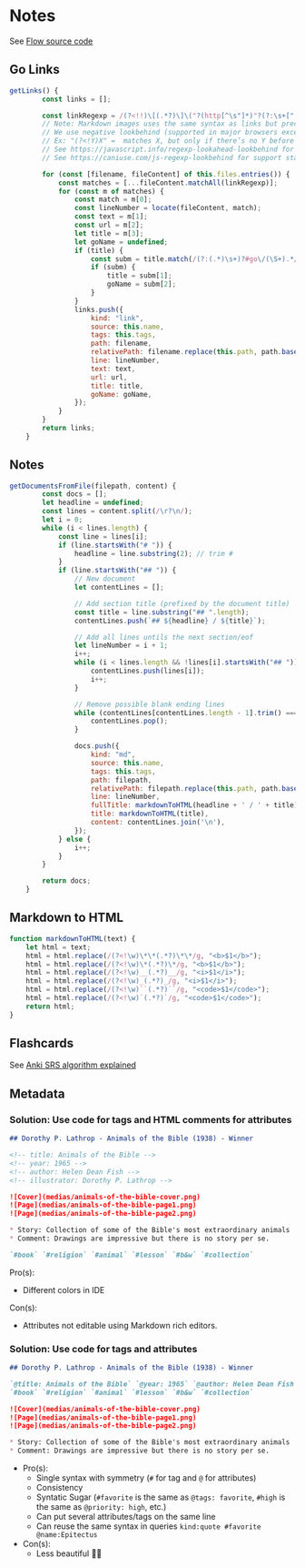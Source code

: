 # Notes

See [Flow source code](https://github.com/julien-sobczak/flow/blob/main/flow.js)

## Go Links

```javascript
getLinks() {
        const links = [];

        const linkRegexp = /(?<!!)\[(.*?)\]\("?(http[^\s"]*)"?(?:\s+["'](.*?)["'])?\)/g;
        // Note: Markdown images uses the same syntax as links but precedes the link by !
        // We use negative lookbehind (supported in major browsers except Safari) to discard them.
        // Ex: "(?<!Y)X" =  matches X, but only if there’s no Y before it.
        // See https://javascript.info/regexp-lookahead-lookbehind for explanations
        // See https://caniuse.com/js-regexp-lookbehind for support status

        for (const [filename, fileContent] of this.files.entries()) {
            const matches = [...fileContent.matchAll(linkRegexp)];
            for (const m of matches) {
                const match = m[0];
                const lineNumber = locate(fileContent, match);
                const text = m[1];
                const url = m[2];
                let title = m[3];
                let goName = undefined;
                if (title) {
                    const subm = title.match(/(?:(.*)\s+)?#go\/(\S+).*/);
                    if (subm) {
                        title = subm[1];
                        goName = subm[2];
                    }
                }
                links.push({
                    kind: "link",
                    source: this.name,
                    tags: this.tags,
                    path: filename,
                    relativePath: filename.replace(this.path, path.basename(this.path)),
                    line: lineNumber,
                    text: text,
                    url: url,
                    title: title,
                    goName: goName,
                });
            }
        }
        return links;
    }
```

## Notes

```javascript
getDocumentsFromFile(filepath, content) {
        const docs = [];
        let headline = undefined;
        const lines = content.split(/\r?\n/);
        let i = 0;
        while (i < lines.length) {
            const line = lines[i];
            if (line.startsWith("# ")) {
                headline = line.substring(2); // trim #
            }
            if (line.startsWith("## ")) {
                // New document
                let contentLines = [];

                // Add section title (prefixed by the document title)
                const title = line.substring("## ".length);
                contentLines.push(`## ${headline} / ${title}`);

                // Add all lines untils the next section/eof
                let lineNumber = i + 1;
                i++;
                while (i < lines.length && !lines[i].startsWith("## ")) {
                    contentLines.push(lines[i]);
                    i++;
                }

                // Remove possible blank ending lines
                while (contentLines[contentLines.length - 1].trim() === '') {
                    contentLines.pop();
                }

                docs.push({
                    kind: "md",
                    source: this.name,
                    tags: this.tags,
                    path: filepath,
                    relativePath: filepath.replace(this.path, path.basename(this.path)),
                    line: lineNumber,
                    fullTitle: markdownToHTML(headline + ' / ' + title),
                    title: markdownToHTML(title),
                    content: contentLines.join('\n'),
                });
            } else {
                i++;
            }
        }

        return docs;
    }
```

## Markdown to HTML

```javascript
function markdownToHTML(text) {
    let html = text;
    html = html.replace(/(?<!\w)\*\*(.*?)\*\*/g, "<b>$1</b>");
    html = html.replace(/(?<!\w)\*(.*?)\*/g, "<b>$1</b>");
    html = html.replace(/(?<!\w)__(.*?)__/g, "<i>$1</i>");
    html = html.replace(/(?<!\w)_(.*?)_/g, "<i>$1</i>");
    html = html.replace(/(?<!\w)``(.*?)``/g, "<code>$1</code>");
    html = html.replace(/(?<!\w)`(.*?)`/g, "<code>$1</code>");
    return html;
}
```


## Flashcards

See [Anki SRS algorithm explained](https://github.com/julien-sobczak/anki-srs-under-the-hood/blob/main/anki/schedv2_annotated.py)


## Metadata

### Solution: Use code for tags and HTML comments for attributes

```markdown
## Dorothy P. Lathrop - Animals of the Bible (1938) - Winner

<!-- title: Animals of the Bible -->
<!-- year: 1965 -->
<!-- author: Helen Dean Fish -->
<!-- illustrator: Dorothy P. Lathrop -->

![Cover](medias/animals-of-the-bible-cover.png)
![Page](medias/animals-of-the-bible-page1.png)
![Page](medias/animals-of-the-bible-page2.png)

* Story: Collection of some of the Bible's most extraordinary animals
* Comment: Drawings are impressive but there is no story per se.

`#book` `#religion` `#animal` `#lesson` `#b&w` `#collection`
```

Pro(s):
* Different colors in IDE

Con(s):
* Attributes not editable using Markdown rich editors.


### Solution: Use code for tags and attributes

```markdown
## Dorothy P. Lathrop - Animals of the Bible (1938) - Winner

`@title: Animals of the Bible` `@year: 1965` `@author: Helen Dean Fish` `@illustrator: Dorothy P. Lathrop`
`#book` `#religion` `#animal` `#lesson` `#b&w` `#collection`

![Cover](medias/animals-of-the-bible-cover.png)
![Page](medias/animals-of-the-bible-page1.png)
![Page](medias/animals-of-the-bible-page2.png)

* Story: Collection of some of the Bible's most extraordinary animals
* Comment: Drawings are impressive but there is no story per se.
```

* Pro(s):
  * Single syntax with symmetry (`#` for tag and `@` for attributes)
  * Consistency
  * Syntatic Sugar (`#favorite` is the same as `@tags: favorite`, `#high` is the same as `@priority: high`, etc.)
  * Can put several attributes/tags on the same line
  * Can reuse the same syntax in queries `kind:quote #favorite @name:Epitectus`
* Con(s):
  * Less beautiful 🤷‍♂️
